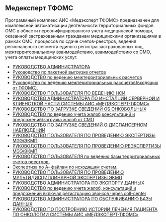 <!-- TITLE: Медексперт ТФОМС -->
<!-- SUBTITLE: Документация АРМ Медексперт ТФОМС -->


## Медексперт ТФОМС

Программный комплекс АИС «Медэксперт ТФОМС» предназначен для комплексной автоматизации деятельности территориальных фондов ОМС в области персонифицированного учета медицинской помощи, оказанной застрахованным гражданам медицинскими организациями в рамках ОМС, процессов по сдаче счетов-реестров, ведения регионального сегмента единого регистра застрахованных лиц, межтерриториальному взаимодействию, взаимодействию со СМО, учета оплаты медицинских услуг.

- [РУКОВОДСТВО АДМИНИСТРАТОРА ](ruk-admin)
- [Руководство по пакетной выгрузке отчетов](paket-vygryz-otch)
-  [РУКОВОДСТВО по ведению межтерриториальных расчетов](vedenie-megterit-rasch)
- [Руководство по ведению межтериториальных рассчетов(входящих от ТФОМС).]( rasch-vhod)
-  [РУКОВОДСТВО ПОЛЬЗОВАТЕЛЯ ПО ВЕДЕНИЮ НСИ]( ved-nsi)
-  [РУКОВОДСТВО АДМИНИСТРАТОРА ПО ИНСТАЛЦИИ СЕРВЕРНОЙ И КЛИЕНСТКОЙ ЧАСТИ СИСТЕМЫ АИС «МЕДЭКСПЕРТ-ТФОМС»]( serv-klient-chast-ais)
- [РУКОВОДСТВО ПО ЗАГРУЗКЕ СВЕДЕНИЙ ОБ ОНКОБОЛЬНЫХ]( zagr-sved-onko)
- [РУКОВОДСТВО по ведению учета жалоб,консультаций и предложений/загрузка жалоб от СМО]( ved-uchet-galob)
- [РУКОВОДСТВО ПО ЗАГРУЗКЕ СВЕДЕНИЙ О ДИСПАНСЕРНОМ НАБЛЮДЕНИИ]( zagruz-sved-disp-nabl)
-  [РУКОВОДСТВО ПОЛЬЗОВАТЕЛЯ ПО ПРОВЕДЕНИЮ ЭКСПЕРТИЗЫ МЭЭ\ЭКМП]( proved-exp)
- [РУКОВОДСТВО ПОЛЬЗОВАТЕЛЯ ПО ПРОВЕДЕНИЮ РЕЭКСПЕРТИЗЫ МЭЭ\ЭКМП]( proved-reeks)
-  [РУКОВОДСТВО ПОЛЬЗОВАТЕЛЯ по ведению базы территориальных счетов реестров.]( schet-reestr)
-  [Экспертиза по А- файлам по исходящим счетам.](exp-po-af)
- [РУКОВОДСТВО ПОЛЬЗОВАТЕЛЯ ПО ПРОВЕДЕНИЮ МУЛЬТИДИСЦИПЛИНАРНОЙ ЭКСПЕРТИЗЫ ЭКМП](medexpert-main/proved-mult-disc-exp)
- [РУКОВОДСТВО АДМИНИСТРАТОРА ПО ЭКСПОРТУ ДАННЫХ](exp-dann)
- [РУКОВОДСТВО по ведению учета жалоб, консультаций и предложений включая регистрацию звонков через coll-center](gal-predl)
- [РУКОВОДСТВО АДМИНИСТРАТОРА ПО ОБСЛУЖИВАНИЮ БАЗЫ ДАННЫХ](baz-dann)
- [РУКОВОДСТВО ПО ПОСТРОЕНИЮ ИСТОРИИ ЛЕЧЕНИЯ ПАЦИЕНТА ПО ОНКОЛОГИИ СИСТЕМЫ АИС «МЕДЭКСПЕРТ-ТФОМС»](lech-onko)





